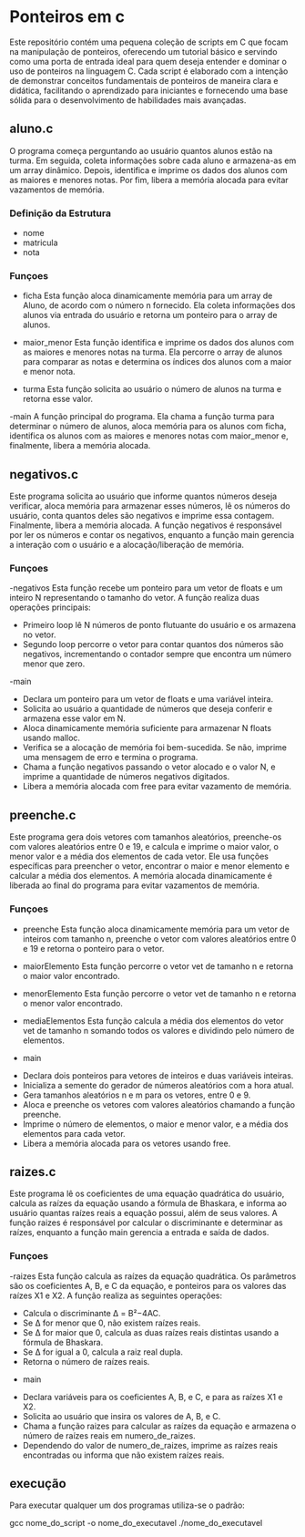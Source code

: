 # Ponteiros em c 

Este repositório contém uma pequena coleção de scripts em C que focam na manipulação de ponteiros,
oferecendo um tutorial básico e servindo como uma porta de entrada ideal para quem deseja entender e dominar o uso de ponteiros na linguagem C.
Cada script é elaborado com a intenção de demonstrar conceitos fundamentais de ponteiros de maneira clara e didática, 
facilitando o aprendizado para iniciantes e fornecendo uma base sólida para o desenvolvimento de habilidades mais avançadas.


## aluno.c
O programa começa perguntando ao usuário quantos alunos estão na turma.
Em seguida, coleta informações sobre cada aluno e armazena-as em um array dinâmico. 
Depois, identifica e imprime os dados dos alunos com as maiores e menores notas.
Por fim, libera a memória alocada para evitar vazamentos de memória.

### Definição da Estrutura 

- nome
- matricula
- nota 

### Funçoes

- ficha
Esta função aloca dinamicamente memória para um array de Aluno, de acordo com o número n fornecido. 
Ela coleta informações dos alunos via entrada do usuário e retorna um ponteiro para o array de alunos.

- maior_menor
Esta função identifica e imprime os dados dos alunos com as maiores e menores notas na turma. 
Ela percorre o array de alunos para comparar as notas e determina os índices dos alunos com a maior e menor nota.

- turma
Esta função solicita ao usuário o número de alunos na turma e retorna esse valor.

-main
A função principal do programa. Ela chama a função turma para determinar o número de alunos, aloca memória para os alunos com ficha, 
identifica os alunos com as maiores e menores notas com maior_menor e, finalmente, libera a memória alocada.


## negativos.c
Este programa solicita ao usuário que informe quantos números deseja verificar, aloca memória para armazenar esses números, lê os números do usuário, conta quantos deles são negativos e imprime essa contagem. 
Finalmente, libera a memória alocada. A função negativos é responsável por ler os números e contar os negativos, enquanto a função main gerencia a interação com o usuário e a alocação/liberação de memória.

### Funçoes

-negativos
Esta função recebe um ponteiro para um vetor de floats e um inteiro N representando o tamanho do vetor. 
A função realiza duas operações principais:
* Primeiro loop lê N números de ponto flutuante do usuário e os armazena no vetor.
* Segundo loop percorre o vetor para contar quantos dos números são negativos, incrementando o contador sempre que encontra um número menor que zero.

-main
* Declara um ponteiro para um vetor de floats e uma variável inteira.
* Solicita ao usuário a quantidade de números que deseja conferir e armazena esse valor em N.
* Aloca dinamicamente memória suficiente para armazenar N floats usando malloc.
* Verifica se a alocação de memória foi bem-sucedida. Se não, imprime uma mensagem de erro e termina o programa.
* Chama a função negativos passando o vetor alocado e o valor N, e imprime a quantidade de números negativos digitados.
* Libera a memória alocada com free para evitar vazamento de memória.


## preenche.c
Este programa gera dois vetores com tamanhos aleatórios, preenche-os com valores aleatórios entre 0 e 19, e calcula e imprime o maior valor, o menor valor e a média dos elementos de cada vetor. 
Ele usa funções específicas para preencher o vetor, encontrar o maior e menor elemento e calcular a média dos elementos. 
A memória alocada dinamicamente é liberada ao final do programa para evitar vazamentos de memória.

### Funçoes

- preenche
Esta função aloca dinamicamente memória para um vetor de inteiros com tamanho n, preenche o vetor com valores aleatórios entre 0 e 19 e retorna o ponteiro para o vetor.

- maiorElemento
Esta função percorre o vetor vet de tamanho n e retorna o maior valor encontrado.

- menorElemento
Esta função percorre o vetor vet de tamanho n e retorna o menor valor encontrado.

- mediaElementos
Esta função calcula a média dos elementos do vetor vet de tamanho n somando todos os valores e dividindo pelo número de elementos.

- main
* Declara dois ponteiros para vetores de inteiros e duas variáveis inteiras.
* Inicializa a semente do gerador de números aleatórios com a hora atual.
* Gera tamanhos aleatórios n e m para os vetores, entre 0 e 9.
* Aloca e preenche os vetores com valores aleatórios chamando a função preenche.
* Imprime o número de elementos, o maior e menor valor, e a média dos elementos para cada vetor.
* Libera a memória alocada para os vetores usando free.

## raizes.c
Este programa lê os coeficientes de uma equação quadrática do usuário, calcula as raízes da equação usando a fórmula de Bhaskara, e informa ao usuário quantas raízes reais a equação possui, além de seus valores. 
A função raizes é responsável por calcular o discriminante e determinar as raízes, enquanto a função main gerencia a entrada e saída de dados.

### Funçoes

-raizes
Esta função calcula as raízes da equação quadrática. Os parâmetros são os coeficientes A, B, e C da equação, e ponteiros para os valores das raízes 
X1 e X2. A função realiza as seguintes operações:
* Calcula o discriminante Δ = B²−4AC.
* Se Δ for menor que 0, não existem raízes reais.
* Se Δ for maior que 0, calcula as duas raízes reais distintas usando a fórmula de Bhaskara.
* Se Δ for igual a 0, calcula a raiz real dupla.
* Retorna o número de raízes reais.

- main
* Declara variáveis para os coeficientes A, B, e C, e para as raízes X1 e X2.
* Solicita ao usuário que insira os valores de A, B, e C.
* Chama a função raizes para calcular as raízes da equação e armazena o número de raízes reais em numero_de_raizes.
* Dependendo do valor de numero_de_raizes, imprime as raízes reais encontradas ou informa que não existem raízes reais.


## execução

Para executar qualquer um dos programas utiliza-se o padrão:

gcc nome_do_script -o nome_do_executavel 
./nome_do_executavel
